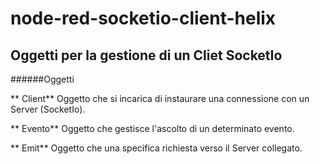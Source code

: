 # node-red-socketio-client-helix

## Oggetti per la gestione di un Cliet SocketIo

######Oggetti

** Client**
Oggetto che si incarica di instaurare una connessione con un Server (SocketIo).

** Evento**
Oggetto che gestisce l'ascolto di un determinato evento.

** Emit**
Oggetto che una specifica richiesta verso il Server collegato.
